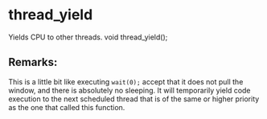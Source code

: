 # thread_yield
Yields CPU to other threads.
void thread_yield();

## Remarks:
This is a little bit like executing `wait(0);` accept that it does not pull the window, and there is absolutely no sleeping. It will temporarily yield code execution to the next scheduled thread that is of the same or higher priority as the one that called this function.
